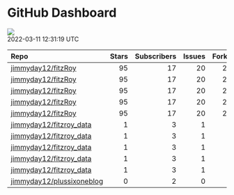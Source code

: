 GitHub Dashboard
================

![](https://github.com/jimmyday12/status/workflows/Render%20Status/badge.svg)  
2022-03-11 12:31:19 UTC

| Repo                                                                      | Stars | Subscribers | Issues | Forks | Status                                                                                                                                                                                | Commit                                                                                                                                                                              |
| :------------------------------------------------------------------------ | ----: | ----------: | -----: | ----: | :------------------------------------------------------------------------------------------------------------------------------------------------------------------------------------ | :---------------------------------------------------------------------------------------------------------------------------------------------------------------------------------- |
| [jimmyday12/fitzRoy](https://github.com/jimmyday12/fitzRoy)               |    95 |          17 |     20 |    23 | [![](https://github.com/jimmyday12/fitzRoy/workflows/R-CMD-check/badge.svg)](https://github.com/jimmyday12/fitzRoy/actions/runs/1951862266)                                           | <a href="https://github.com/jimmyday12/fitzRoy/commit/151efef9ec8ebd28f71d048ff23fa6eaedaddba5" title="updating elo vignette">151efe</a>                                            |
| [jimmyday12/fitzRoy](https://github.com/jimmyday12/fitzRoy)               |    95 |          17 |     20 |    23 | [![](https://github.com/jimmyday12/fitzRoy/workflows/pkgdown/badge.svg)](https://github.com/jimmyday12/fitzRoy/actions/runs/1920387670)                                               | <a href="https://github.com/jimmyday12/fitzRoy/commit/151efef9ec8ebd28f71d048ff23fa6eaedaddba5" title="updating elo vignette">151efe</a>                                            |
| [jimmyday12/fitzRoy](https://github.com/jimmyday12/fitzRoy)               |    95 |          17 |     20 |    23 | [![](https://github.com/jimmyday12/fitzRoy/workflows/Commands/badge.svg)](https://github.com/jimmyday12/fitzRoy/actions/runs/1870131980)                                              | <a href="https://github.com/jimmyday12/fitzRoy/commit/bd138244098b2528ecdc7802a5871a53c5b76bf2" title="updating roxygen return values to try fix pkgdown error">bd1382</a>          |
| [jimmyday12/fitzRoy](https://github.com/jimmyday12/fitzRoy)               |    95 |          17 |     20 |    23 | [![](https://github.com/jimmyday12/fitzRoy/workflows/Render%20README/badge.svg)](https://github.com/jimmyday12/fitzRoy/actions/runs/1679655333)                                       | <a href="https://github.com/jimmyday12/fitzRoy/commit/97677927c83114512deb468d5763b736674dcac5" title="adding data for new vignette">976779</a>                                     |
| [jimmyday12/fitzRoy](https://github.com/jimmyday12/fitzRoy)               |    95 |          17 |     20 |    23 | [![](https://github.com/jimmyday12/fitzRoy/workflows/pages-build-deployment/badge.svg)](https://github.com/jimmyday12/fitzRoy/actions/runs/1920414195)                                | <a href="https://github.com/jimmyday12/fitzRoy/commit/045267b2c4dac4eddb1aac72e65de203eca5b14b" title="Built site for fitzRoy: 1.1.0.9000@151efef">045267</a>                       |
| [jimmyday12/fitzroy\_data](https://github.com/jimmyday12/fitzroy_data)    |     1 |           3 |      1 |     0 | [![](https://github.com/jimmyday12/fitzroy_data/workflows/update%20data/badge.svg)](https://github.com/jimmyday12/fitzroy_data/actions/runs/30566608)                                 | <a href="https://github.com/jimmyday12/fitzroy_data/commit/513395df69da59ea026a522360ebf3542ef535b3" title="Merge branch 'master' of github.com:jimmyday12/fitzroy_data">513395</a> |
| [jimmyday12/fitzroy\_data](https://github.com/jimmyday12/fitzroy_data)    |     1 |           3 |      1 |     0 | [![](https://github.com/jimmyday12/fitzroy_data/workflows/test%20script/badge.svg)](https://github.com/jimmyday12/fitzroy_data/actions/runs/30568704)                                 | <a href="https://github.com/jimmyday12/fitzroy_data/commit/d1eab30fb9dc7c6b4901b562cf4f2e9006812e67" title="fixing install line">d1eab3</a>                                         |
| [jimmyday12/fitzroy\_data](https://github.com/jimmyday12/fitzroy_data)    |     1 |           3 |      1 |     0 | [![](https://github.com/jimmyday12/fitzroy_data/workflows/schedule%20script/badge.svg)](https://github.com/jimmyday12/fitzroy_data/actions/runs/30568431)                             | <a href="https://github.com/jimmyday12/fitzroy_data/commit/f4691ba1420dbbbece8520463bc737a41826f7b6" title="testing">f4691b</a>                                                     |
| [jimmyday12/fitzroy\_data](https://github.com/jimmyday12/fitzroy_data)    |     1 |           3 |      1 |     0 | [![](https://github.com/jimmyday12/fitzroy_data/workflows/testing%20that%20R%20script%20runs/badge.svg)](https://github.com/jimmyday12/fitzroy_data/actions/runs/30651218)            | <a href="https://github.com/jimmyday12/fitzroy_data/commit/c043fd96eb1477958dfbbdc5bb160d6b99c45e4d" title="Update test_schedule.yml">c043fd</a>                                    |
| [jimmyday12/fitzroy\_data](https://github.com/jimmyday12/fitzroy_data)    |     1 |           3 |      1 |     0 | [![](https://github.com/jimmyday12/fitzroy_data/workflows/get%20new%20data/badge.svg)](https://github.com/jimmyday12/fitzroy_data/actions/runs/1963331676)                            | <a href="https://github.com/jimmyday12/fitzroy_data/commit/1bf9083d68d7d21a320e67abc6aa9e4b7b6ec028" title="updating weekly_data_process">1bf908</a>                                |
| [jimmyday12/plussixoneblog](https://github.com/jimmyday12/plussixoneblog) |     0 |           2 |      0 |     1 | [![](https://github.com/jimmyday12/plussixoneblog/workflows/Get%20new%20data%20and%20rebuild%20site/badge.svg)](https://github.com/jimmyday12/plussixoneblog/actions/runs/1968447281) | <a href="https://github.com/jimmyday12/plussixoneblog/commit/445359831844f1238227d607ba5127f5be35f73e" title="re-rendering">445359</a>                                              |
